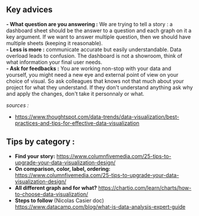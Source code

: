 ## Key advices 
**- What question are you answering :** We are trying to tell a story : a dashboard sheet should be the answer to a question and each graph on it a key argument. If we want to answer multiple question, then we should have multiple sheets (keeping it reasonable).     
**- Less is more :** communicate accurate but easily understandable. Data overload leads to confusion. The dashboard is not a showroom, think of what information your final user needs.  
**- Ask for feedbacks :** You are working non-stop with your data and yourself, you might need a new eye and external point of view on your choice of visual. So ask colleagues that knows not that much about your project for what they understand. If they don't understand anything ask why and apply the changes, don't take it personnaly or what.  


*sources :* 
- https://www.thoughtspot.com/data-trends/data-visualization/best-practices-and-tips-for-effective-data-visualization


## Tips by category :
- **Find your story:** https://www.columnfivemedia.com/25-tips-to-upgrade-your-data-visualization-design/
- **On comparison, color, label, ordering:**  https://www.columnfivemedia.com/25-tips-to-upgrade-your-data-visualization-design/
- **All different graph and for what?** https://chartio.com/learn/charts/how-to-choose-data-visualization/  
- **Steps to follow** (Nicolas Casier doc) https://www.datacamp.com/blog/what-is-data-analysis-expert-guide 